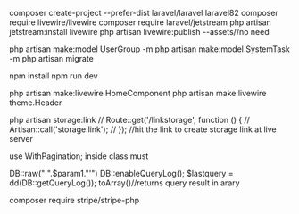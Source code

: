 composer create-project --prefer-dist laravel/laravel laravel82
composer require livewire/livewire
composer require laravel/jetstream
php artisan jetstream:install livewire
php artisan livewire:publish --assets//no need

php artisan make:model UserGroup -m
php artisan make:model SystemTask -m
php artisan migrate

npm install
npm run dev

php artisan make:livewire HomeComponent
php artisan make:livewire theme.Header

php artisan storage:link
// Route::get('/linkstorage', function () {
//     Artisan::call('storage:link');
// });
//hit the link to create storage link at live server

use WithPagination; inside class must

DB::raw("'".$param1."'")
DB::enableQueryLog();
$lastquery = dd(DB::getQueryLog());
toArray()//returns query result in arary

composer require stripe/stripe-php
